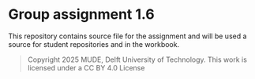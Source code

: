 # Group assignment 1.6

This repository contains source file for the assignment and will be used a source for student repositories and in the workbook.

> Copyright 2025 MUDE, Delft University of Technology. This work is licensed under a CC BY 4.0 License
